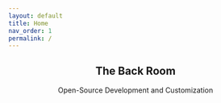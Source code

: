 ```yaml
---
layout: default
title: Home
nav_order: 1
permalink: /
---
```


<!-- 
{: .note }
> {: .opaque }
> 
>
> 
-->

<div class="w3-card">
  <div class="w3-container">
    <h2 class="text-small" style="text-align:center">The Back Room</h2>
    <p class="text-small" style="text-align:center">Open-Source Development and Customization</p>
  </div>
</div>
